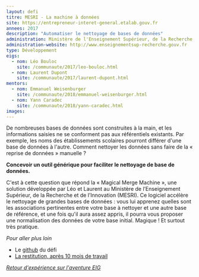 ```yaml
---
layout: defi
titre: MESRI - La machine à données
site: https://entrepreneur-interet-general.etalab.gouv.fr
annees: 2017
description: "Automatiser le nettoyage de bases de données"
administration: Ministère de l'Enseignement Supérieur, de la Recherche et de l'Innovation
administration-website: http://www.enseignementsup-recherche.gouv.fr
type: Développement
eigs:
  - nom: Léo Bouloc
    site: /communaute/2017/leo-bouloc.html
  - nom: Laurent Dupont
    site: /communaute/2017/laurent-dupont.html
mentors: 
  - nom: Emmanuel Weisenburger
    site: /communaute/2018/emmanuel-weisenburger.html
  - nom: Yann Caradec
    site: /communaute/2018/yann-caradec.html
images:
---
```


De nombreuses bases de données sont construites à la main, et les
informations saisies ne se conforment pas aux référentiels existants.
Par exemple, les noms des établissements scolaires pourront différer
d'une base de données à l'autre.  Comment nettoyer les données sans
faire de la « reprise de données » manuelle ?

**Concevoir un outil générique pour faciliter le nettoyage de base de
données.**

C'est à cette question que répond la « Magical Merge Machine », une
solution développée par Léo et Laurent au Ministère de l’Enseignement
Supérieur, de la Recherche et de l’Innovation (MESRI).  Ce logiciel
accélère le nettoyage de grandes bases de données : vous lui apprenez
quelles sont les associations pertinentes entre votre base à nettoyer
et une autre base de référence, et une fois qu'il aura assez appris,
il pourra vous proposer une normalisation des données de votre base
initial.  Magique !  Et surtout très pratique.

_Pour aller plus loin_

* Le [github](https://github.com/entrepreneur-interet-general/Merge-Machine) du défi
* [La restitution, après 10 mois de travail](https://www.dailymotion.com/video/x6b9mnj?playlist=x54m4i)

_[Retour d'expérience sur l'aventure EIG](https://www.dailymotion.com/video/x64z39w)_
